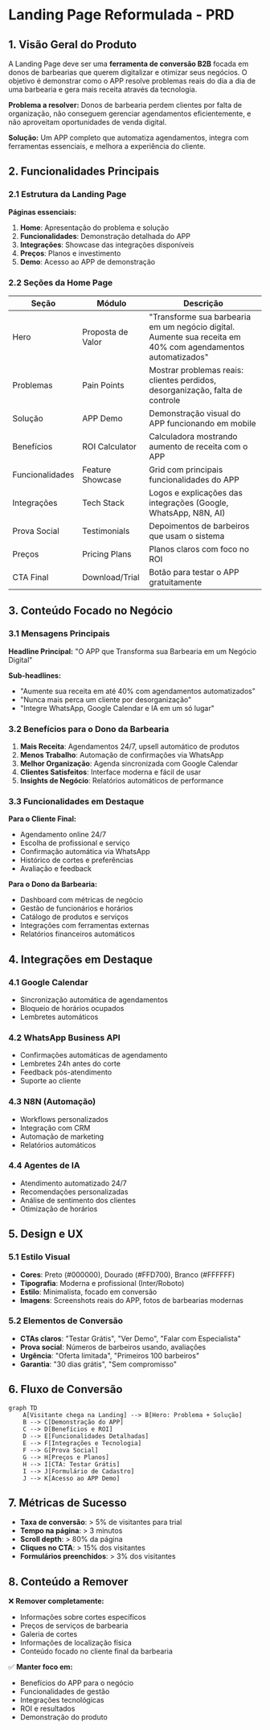 # Landing Page Reformulada - PRD

## 1. Visão Geral do Produto

A Landing Page deve ser uma **ferramenta de conversão B2B** focada em donos de barbearias que querem digitalizar e otimizar seus negócios. O objetivo é demonstrar como o APP resolve problemas reais do dia a dia de uma barbearia e gera mais receita através da tecnologia.

**Problema a resolver:** Donos de barbearia perdem clientes por falta de organização, não conseguem gerenciar agendamentos eficientemente, e não aproveitam oportunidades de venda digital.

**Solução:** Um APP completo que automatiza agendamentos, integra com ferramentas essenciais, e melhora a experiência do cliente.

## 2. Funcionalidades Principais

### 2.1 Estrutura da Landing Page

**Páginas essenciais:**
1. **Home**: Apresentação do problema e solução
2. **Funcionalidades**: Demonstração detalhada do APP
3. **Integrações**: Showcase das integrações disponíveis
4. **Preços**: Planos e investimento
5. **Demo**: Acesso ao APP de demonstração

### 2.2 Seções da Home Page

| Seção | Módulo | Descrição |
|-------|--------|-----------|
| Hero | Proposta de Valor | "Transforme sua barbearia em um negócio digital. Aumente sua receita em 40% com agendamentos automatizados" |
| Problemas | Pain Points | Mostrar problemas reais: clientes perdidos, desorganização, falta de controle |
| Solução | APP Demo | Demonstração visual do APP funcionando em mobile |
| Benefícios | ROI Calculator | Calculadora mostrando aumento de receita com o APP |
| Funcionalidades | Feature Showcase | Grid com principais funcionalidades do APP |
| Integrações | Tech Stack | Logos e explicações das integrações (Google, WhatsApp, N8N, AI) |
| Prova Social | Testimonials | Depoimentos de barbeiros que usam o sistema |
| Preços | Pricing Plans | Planos claros com foco no ROI |
| CTA Final | Download/Trial | Botão para testar o APP gratuitamente |

## 3. Conteúdo Focado no Negócio

### 3.1 Mensagens Principais

**Headline Principal:** "O APP que Transforma sua Barbearia em um Negócio Digital"

**Sub-headlines:**
- "Aumente sua receita em até 40% com agendamentos automatizados"
- "Nunca mais perca um cliente por desorganização"
- "Integre WhatsApp, Google Calendar e IA em um só lugar"

### 3.2 Benefícios para o Dono da Barbearia

1. **Mais Receita**: Agendamentos 24/7, upsell automático de produtos
2. **Menos Trabalho**: Automação de confirmações via WhatsApp
3. **Melhor Organização**: Agenda sincronizada com Google Calendar
4. **Clientes Satisfeitos**: Interface moderna e fácil de usar
5. **Insights de Negócio**: Relatórios automáticos de performance

### 3.3 Funcionalidades em Destaque

**Para o Cliente Final:**
- Agendamento online 24/7
- Escolha de profissional e serviço
- Confirmação automática via WhatsApp
- Histórico de cortes e preferências
- Avaliação e feedback

**Para o Dono da Barbearia:**
- Dashboard com métricas de negócio
- Gestão de funcionários e horários
- Catálogo de produtos e serviços
- Integrações com ferramentas externas
- Relatórios financeiros automáticos

## 4. Integrações em Destaque

### 4.1 Google Calendar
- Sincronização automática de agendamentos
- Bloqueio de horários ocupados
- Lembretes automáticos

### 4.2 WhatsApp Business API
- Confirmações automáticas de agendamento
- Lembretes 24h antes do corte
- Feedback pós-atendimento
- Suporte ao cliente

### 4.3 N8N (Automação)
- Workflows personalizados
- Integração com CRM
- Automação de marketing
- Relatórios automáticos

### 4.4 Agentes de IA
- Atendimento automatizado 24/7
- Recomendações personalizadas
- Análise de sentimento dos clientes
- Otimização de horários

## 5. Design e UX

### 5.1 Estilo Visual
- **Cores**: Preto (#000000), Dourado (#FFD700), Branco (#FFFFFF)
- **Tipografia**: Moderna e profissional (Inter/Roboto)
- **Estilo**: Minimalista, focado em conversão
- **Imagens**: Screenshots reais do APP, fotos de barbearias modernas

### 5.2 Elementos de Conversão
- **CTAs claros**: "Testar Grátis", "Ver Demo", "Falar com Especialista"
- **Prova social**: Números de barbeiros usando, avaliações
- **Urgência**: "Oferta limitada", "Primeiros 100 barbeiros"
- **Garantia**: "30 dias grátis", "Sem compromisso"

## 6. Fluxo de Conversão

```mermaid
graph TD
    A[Visitante chega na Landing] --> B[Hero: Problema + Solução]
    B --> C[Demonstração do APP]
    C --> D[Benefícios e ROI]
    D --> E[Funcionalidades Detalhadas]
    E --> F[Integrações e Tecnologia]
    F --> G[Prova Social]
    G --> H[Preços e Planos]
    H --> I[CTA: Testar Grátis]
    I --> J[Formulário de Cadastro]
    J --> K[Acesso ao APP Demo]
```

## 7. Métricas de Sucesso

- **Taxa de conversão**: > 5% de visitantes para trial
- **Tempo na página**: > 3 minutos
- **Scroll depth**: > 80% da página
- **Cliques no CTA**: > 15% dos visitantes
- **Formulários preenchidos**: > 3% dos visitantes

## 8. Conteúdo a Remover

❌ **Remover completamente:**
- Informações sobre cortes específicos
- Preços de serviços de barbearia
- Galeria de cortes
- Informações de localização física
- Conteúdo focado no cliente final da barbearia

✅ **Manter foco em:**
- Benefícios do APP para o negócio
- Funcionalidades de gestão
- Integrações tecnológicas
- ROI e resultados
- Demonstração do produto